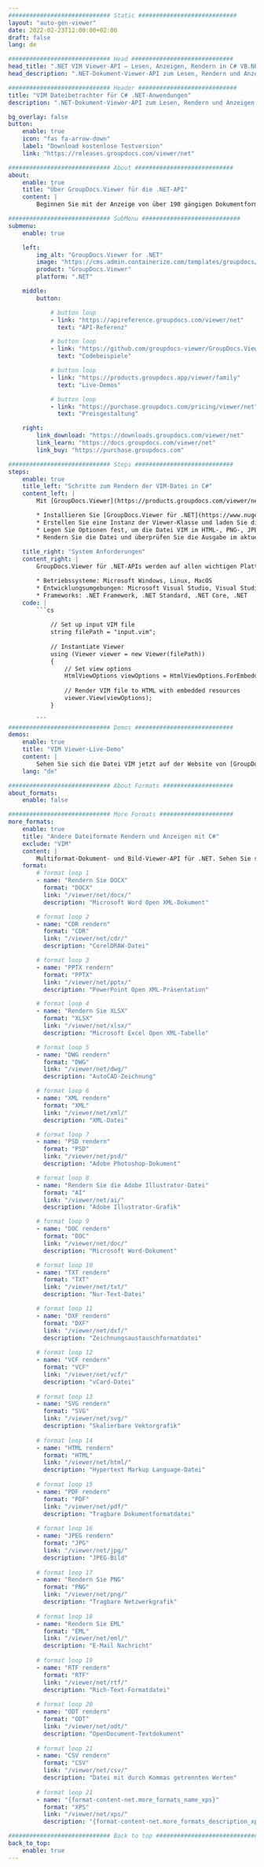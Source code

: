 ```yaml
---
############################# Static ############################
layout: "auto-gen-viewer"
date: 2022-02-23T12:00:00+02:00
draft: false
lang: de

############################# Head #############################
head_title: ".NET VIM Viewer-API – Lesen, Anzeigen, Rendern in C# VB.NET"
head_description: ".NET-Dokument-Viewer-API zum Lesen, Rendern und Anzeigen von VIM in allen Arten von C#-, ASP.NET-, VB.NET- und .NET Core-Anwendungen."

############################# Header ############################
title: "VIM Dateibetrachter für C# .NET-Anwendungen" 
description: ".NET-Dokument-Viewer-API zum Lesen, Rendern und Anzeigen von VIM-Dateien in allen Arten von C#-, ASP.NET-, VB.NET- und .NET Core-Anwendungen. Zeigen Sie die gerenderten Dateien mit echter Formatierung und echtem Layout in HTML5, PDF oder als Bild an, indem Sie ein paar Codezeilen verwenden." 

bg_overlay: false
button:
    enable: true
    icon: "fas fa-arrow-down"
    label: "Download kostenlose Testversion"
    link: "https://releases.groupdocs.com/viewer/net"

############################# About ############################
about:
    enable: true
    title: "Über GroupDocs.Viewer für die .NET-API" 
    content: |
        Beginnen Sie mit der Anzeige von über 190 gängigen Dokumentformaten in Ihren .NET-Anwendungen mit GroupDocs.Viewer für .NET-APIs, indem Sie ein paar Codezeilen hinzufügen. Entwickler können problemlos PDF-, Textverarbeitungs-, Excel-Tabellen-, Präsentations-, Visio-, Projekt-, Outlook- und viele andere gängige Dokumentformate im HTML5-, Bild- oder PDF-Modus anzeigen. Die Dokumentwiedergabe ist schnell, identisch mit der Originalquelldatei und erfordert keine Installation zusätzlicher Software oder anderer externer Bibliotheken.

############################# SubMenu ############################
submenu:
    enable: true

    left:
        img_alt: "GroupDocs.Viewer for .NET"
        image: "https://cms.admin.containerize.com/templates/groupdocs/images/product-logos/90x90-noborder/groupdocs-viewer-net.png"
        product: "GroupDocs.Viewer"
        platform: ".NET"

    middle:
        button:

            # button loop
            - link: "https://apireference.groupdocs.com/viewer/net"
              text: "API-Referenz"

            # button loop
            - link: "https://github.com/groupdocs-viewer/GroupDocs.Viewer-for-.NET"
              text: "Codebeispiele"

            # button loop
            - link: "https://products.groupdocs.app/viewer/family"
              text: "Live-Demos"

            # button loop
            - link: "https://purchase.groupdocs.com/pricing/viewer/net"
              text: "Preisgestaltung"

    right:
        link_download: "https://downloads.groupdocs.com/viewer/net"
        link_learn: "https://docs.groupdocs.com/viewer/net"
        link_buy: "https://purchase.groupdocs.com"

############################# Steps ############################
steps:
    enable: true
    title_left: "Schritte zum Rendern der VIM-Datei in C#" 
    content_left: |
        Mit [GroupDocs.Viewer](https://products.groupdocs.com/viewer/net/) können Sie VIM in wenigen Schritten in HTML, JPEG, PNG oder PDF rendern.

        * Installieren Sie [GroupDocs.Viewer für .NET](https://www.nuget.org/packages/groupdocs.viewer) mit Ihrem bevorzugten Paketmanager. 
        * Erstellen Sie eine Instanz der Viewer-Klasse und laden Sie die Datei VIM mit dem vollständigen Pfad. 
        * Legen Sie Optionen fest, um die Datei VIM im HTML-, PNG-, JPEG- oder PDF-Format zu rendern. 
        * Rendern Sie die Datei und überprüfen Sie die Ausgabe im aktuellen Verzeichnis. 
        
    title_right: "System Anforderungen" 
    content_right: |
        GroupDocs.Viewer für .NET-APIs werden auf allen wichtigen Plattformen und Betriebssystemen unterstützt. Bevor Sie den folgenden Code ausführen, stellen Sie bitte sicher, dass die folgenden Voraussetzungen auf Ihrem System installiert sind.

        * Betriebssysteme: Microsoft Windows, Linux, MacOS 
        * Entwicklungsumgebungen: Microsoft Visual Studio, Visual Studio Code, .NET CLI 
        * Frameworks: .NET Framework, .NET Standard, .NET Core, .NET 
    code: |
        ```cs
                        
            // Set up input VIM file
            string filePath = "input.vim";
        
            // Instantiate Viewer
            using (Viewer viewer = new Viewer(filePath))
            {
            	// Set view options 
            	HtmlViewOptions viewOptions = HtmlViewOptions.ForEmbeddedResources();
                    
            	// Render VIM file to HTML with embedded resources
            	viewer.View(viewOptions);
            }
             
        ```
############################# Demos ############################
demos:
    enable: true
    title: "VIM Viewer-Live-Demo"
    content: |
        Sehen Sie sich die Datei VIM jetzt auf der Website von [GroupDocs.Viewer Online Apps](https://products.groupdocs.app/viewer/vim) an.
    lang: "de"

############################# About Formats ####################
about_formats:
    enable: false

############################# More Formats #####################
more_formats:
    enable: true
    title: "Andere Dateiformate Rendern und Anzeigen mit C#"
    exclude: "VIM"
    content: |
        Multiformat-Dokument- und Bild-Viewer-API für .NET. Sehen Sie sich unten einige der beliebtesten Dateiformate ohne externe Viewer an.
    format: 
        # format loop 1
        - name: "Rendern Sie DOCX"
          format: "DOCX"
          link: "/viewer/net/docx/"
          description: "Microsoft Word Open XML-Dokument" 

        # format loop 2
        - name: "CDR rendern" 
          format: "CDR"
          link: "/viewer/net/cdr/"
          description: "CorelDRAW-Datei" 

        # format loop 3
        - name: "PPTX rendern"
          format: "PPTX"
          link: "/viewer/net/pptx/"
          description: "PowerPoint Open XML-Präsentation" 

        # format loop 4
        - name: "Rendern Sie XLSX"
          format: "XLSX"
          link: "/viewer/net/xlsx/"
          description: "Microsoft Excel Open XML-Tabelle" 

        # format loop 5
        - name: "DWG rendern"
          format: "DWG"
          link: "/viewer/net/dwg/"
          description: "AutoCAD-Zeichnung"

        # format loop 6
        - name: "XML rendern"
          format: "XML"
          link: "/viewer/net/xml/"
          description: "XML-Datei"

        # format loop 7
        - name: "PSD rendern"
          format: "PSD"
          link: "/viewer/net/psd/"
          description: "Adobe Photoshop-Dokument"

        # format loop 8
        - name: "Rendern Sie die Adobe Illustrator-Datei"
          format: "AI"
          link: "/viewer/net/ai/"
          description: "Adobe Illustrator-Grafik"

        # format loop 9
        - name: "DOC rendern"
          format: "DOC"
          link: "/viewer/net/doc/"
          description: "Microsoft Word-Dokument" 

        # format loop 10
        - name: "TXT rendern" 
          format: "TXT"
          link: "/viewer/net/txt/"
          description: "Nur-Text-Datei" 

        # format loop 11
        - name: "DXF rendern" 
          format: "DXF"
          link: "/viewer/net/dxf/"
          description: "Zeichnungsaustauschformatdatei"  
          
        # format loop 12
        - name: "VCF rendern"
          format: "VCF"
          link: "/viewer/net/vcf/"
          description: "vCard-Datei"  
              
        # format loop 13
        - name: "SVG rendern"
          format: "SVG"
          link: "/viewer/net/svg/"
          description: "Skalierbare Vektorgrafik" 
          
        # format loop 14
        - name: "HTML rendern"
          format: "HTML"
          link: "/viewer/net/html/"
          description: "Hypertext Markup Language-Datei" 
          
        # format loop 15
        - name: "PDF rendern"
          format: "PDF"
          link: "/viewer/net/pdf/"
          description: "Tragbare Dokumentformatdatei"
          
        # format loop 16
        - name: "JPEG rendern"
          format: "JPG"
          link: "/viewer/net/jpg/"
          description: "JPEG-Bild"
          
        # format loop 17
        - name: "Rendern Sie PNG"
          format: "PNG"
          link: "/viewer/net/png/"
          description: "Tragbare Netzwerkgrafik" 
          
        # format loop 18
        - name: "Rendern Sie EML"
          format: "EML"
          link: "/viewer/net/eml/"
          description: "E-Mail Nachricht" 
          
        # format loop 19
        - name: "RTF rendern"
          format: "RTF"
          link: "/viewer/net/rtf/"
          description: "Rich-Text-Formatdatei" 
          
        # format loop 20
        - name: "ODT rendern"
          format: "ODT"
          link: "/viewer/net/odt/"
          description: "OpenDocument-Textdokument" 
          
        # format loop 21
        - name: "CSV rendern"
          format: "CSV"
          link: "/viewer/net/csv/"
          description: "Datei mit durch Kommas getrennten Werten" 
          
        # format loop 21
        - name: "{format-content-net.more_formats_name_xps}"
          format: "XPS"
          link: "/viewer/net/xps/"
          description: "{format-content-net.more_formats_description_xps}" 

############################# Back to top ###############################
back_to_top:
    enable: true
---
```

